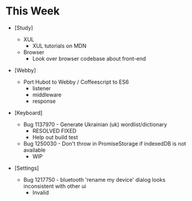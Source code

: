 # This Week
- [Study]
  - XUL
    - XUL tutorials on MDN
  - Browser
    - Look over browser codebase about front-end
- [Webby]
  - Port Hubot to Webby / Coffeescript to ES6
    - listener
    - middleware
    - response
- [Keyboard]
  - Bug 1137970 - Generate Ukrainian (uk) wordlist/dictionary
    - RESOLVED FIXED
    - Help out build test
  - Bug 1250030 - Don't throw in PromiseStorage if indexedDB is not available
    - WIP

- [Settings]
  - Bug 1217750 - bluetooth 'rename my device' dialog looks inconsistent with other ui
    - Invalid
